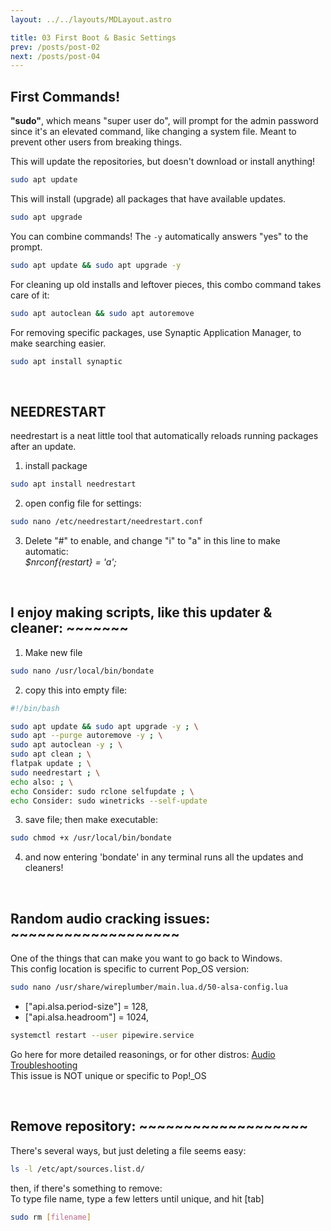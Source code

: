 ```yaml
---
layout: ../../layouts/MDLayout.astro

title: 03 First Boot & Basic Settings
prev: /posts/post-02
next: /posts/post-04
---
```



## First Commands!

**"sudo"**, which means "super user do", will prompt for the admin password since it's an elevated command, like changing a system file. Meant to prevent other users from breaking things.

This will update the repositories, but doesn't download or install anything!
```sh
sudo apt update
```

This will install (upgrade) all packages that have available updates.
```sh
sudo apt upgrade
```

You can combine commands! The `-y` automatically answers "yes" to the prompt.
```sh
sudo apt update && sudo apt upgrade -y
```
For cleaning up old installs and leftover pieces, this combo command takes care of it:
```sh
sudo apt autoclean && sudo apt autoremove
```

For removing specific packages, use Synaptic Application Manager, to make searching easier.
```sh
sudo apt install synaptic
```

<br>


## NEEDRESTART
needrestart is a neat little tool that automatically reloads running packages after an update.<br>

1. install package
```sh
sudo apt install needrestart
```
2. open config file for settings:
```sh
sudo nano /etc/needrestart/needrestart.conf
```
3. Delete "#" to enable, and change "i" to "a" in this line to make automatic:<br>
_$nrconf{restart} = 'a';_

<br>

## I enjoy making scripts, like this updater & cleaner: ~~~~~~~
1. Make new file
```sh
sudo nano /usr/local/bin/bondate
```
2. copy this into empty file:
```sh
#!/bin/bash

sudo apt update && sudo apt upgrade -y ; \
sudo apt --purge autoremove -y ; \
sudo apt autoclean -y ; \
sudo apt clean ; \
flatpak update ; \
sudo needrestart ; \
echo also: ; \
echo Consider: sudo rclone selfupdate ; \
echo Consider: sudo winetricks --self-update
```
3. save file; then make executable:
```sh
sudo chmod +x /usr/local/bin/bondate
```
4. and now entering 'bondate' in any terminal runs all the updates and cleaners!


<br>

## Random audio cracking issues: ~~~~~~~~~~~~~~~~~~~

One of the things that can make you want to go back to Windows.<br>
This config location is specific to current Pop_OS version:
```sh
sudo nano /usr/share/wireplumber/main.lua.d/50-alsa-config.lua
```
- ["api.alsa.period-size"] = 128,
- ["api.alsa.headroom"] = 1024,
```sh
systemctl restart --user pipewire.service
```
Go  here for more detailed reasonings, or for other distros:
[Audio Troubleshooting](https://forum.manjaro.org/t/howto-troubleshoot-crackling-in-pipewire/82442) <br>
This issue is NOT unique or specific to Pop!_OS

<br>

## Remove repository: ~~~~~~~~~~~~~~~~~~~

There's several ways, but just deleting a file seems easy:
```sh
ls -l /etc/apt/sources.list.d/
```
then, if there's something to remove:<br>
To type file name, type a few letters until unique, and hit [tab]
```sh
sudo rm [filename]
```